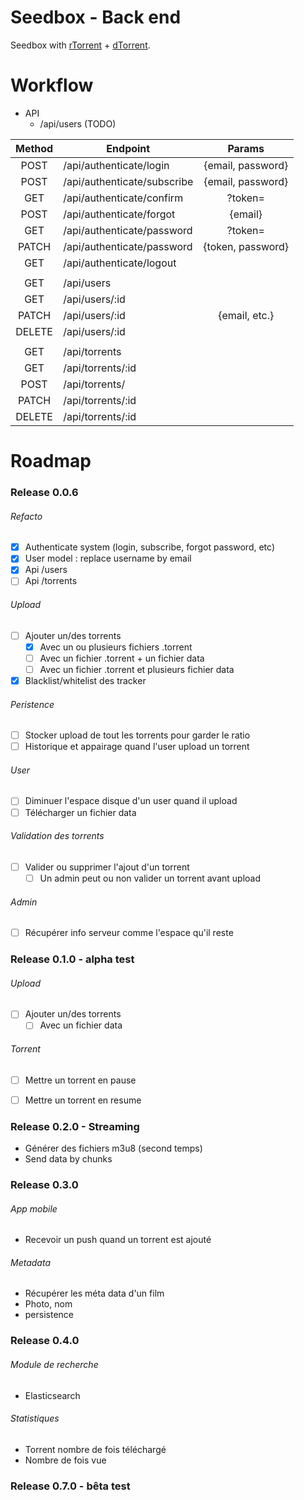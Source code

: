 # Seedbox - Back end

Seedbox with [rTorrent](https://github.com/MaximeMaillet/rtorrent-daemon) + [dTorrent](https://github.com/MaximeMaillet/dtorrent).


# Workflow

* API
  * /api/users (TODO)

| Method | Endpoint                    | Params        |
|:------:| --------------------------- |:-------------:|
| POST   | /api/authenticate/login     | {email, password} |
| POST   | /api/authenticate/subscribe | {email, password} |
| GET    | /api/authenticate/confirm   | ?token= |
| POST   | /api/authenticate/forgot    | {email} |
| GET    | /api/authenticate/password  | ?token= |
| PATCH  | /api/authenticate/password  | {token, password} |
| GET    | /api/authenticate/logout    | |
|        |                             | |
| GET    | /api/users                  | |
| GET    | /api/users/:id              | |
| PATCH  | /api/users/:id              | {email, etc.} |
| DELETE | /api/users/:id              | |
|        |                             | |
| GET    | /api/torrents               | |
| GET    | /api/torrents/:id           | |
| POST   | /api/torrents/              | |
| PATCH  | /api/torrents/:id           | |
| DELETE | /api/torrents/:id           | |

# Roadmap

### Release 0.0.6

###### Refacto

* [x] Authenticate system (login, subscribe, forgot password, etc)
* [x] User model : replace username by email
* [x] Api /users
* [ ] Api /torrents

###### Upload

* [ ] Ajouter un/des torrents
  * [x] Avec un ou plusieurs fichiers .torrent
  * [ ] Avec un fichier .torrent + un fichier data
  * [ ] Avec un fichier .torrent et plusieurs fichier data

* [x] Blacklist/whitelist des tracker

###### Peristence

* [ ] Stocker upload de tout les torrents pour garder le ratio
* [ ] Historique et appairage quand l'user upload un torrent

###### User

* [ ] Diminuer l'espace disque d'un user quand il upload
* [ ] Télécharger un fichier data

###### Validation des torrents

* [ ] Valider ou supprimer l'ajout d'un torrent
  * [ ] Un admin peut ou non valider un torrent avant upload

###### Admin

* [ ] Récupérer info serveur comme l'espace qu'il reste



### Release 0.1.0 - alpha test

###### Upload

* [ ] Ajouter un/des torrents
  * [ ] Avec un fichier data

###### Torrent

* [ ] Mettre un torrent en pause
* [ ] Mettre un torrent en resume


### Release 0.2.0 - Streaming

* Générer des fichiers m3u8 (second temps)
* Send data by chunks


### Release 0.3.0

###### App mobile

* Recevoir un push quand un torrent est ajouté

###### Metadata

* Récupérer les méta data d'un film
* Photo, nom
* persistence


### Release 0.4.0

###### Module de recherche

* Elasticsearch 


###### Statistiques

* Torrent nombre de fois téléchargé
* Nombre de fois vue


### Release 0.7.0 - bêta test
